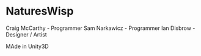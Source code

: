 # NaturesWisp
Craig McCarthy - Programmer
Sam Narkawicz - Programmer
Ian Disbrow - Designer / Artist

MAde in Unity3D

